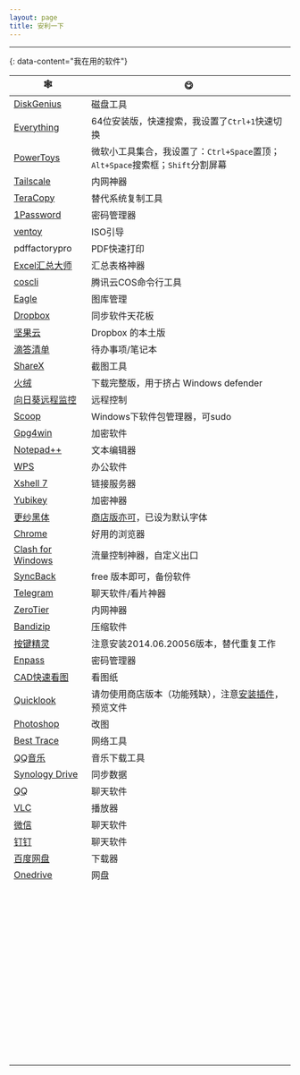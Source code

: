 ```yaml
---
layout: page 
title: 安利一下
---
```


---
{: data-content="我在用的软件"}

| 🕸                                                            | 😋                                                            |
| ------------------------------------------------------------ | ------------------------------------------------------------ |
| [DiskGenius](https://www.diskgenius.cn/download.php)         | 磁盘工具                                                     |
| [Everything](https://www.voidtools.com/zh-cn/downloads/)     | 64位安装版，快速搜索，我设置了`Ctrl+1`快速切换               |
| [PowerToys](https://github.com/microsoft/PowerToys/releases) | 微软小工具集合，我设置了：`Ctrl+Space`置顶；`Alt+Space`搜索框；`Shift`分割屏幕 |
| [Tailscale](https://tailscale.com/download)                  | 内网神器                                                     |
| [TeraCopy](https://www.codesector.com/downloads)             | 替代系统复制工具                                             |
| [1Password](https://1password.com/downloads/windows/)        | 密码管理器                                                   |
| [ventoy](https://www.ventoy.net/cn/download.html)            | ISO引导                                                      |
| pdffactorypro                                                | PDF快速打印                                                  |
| [Excel汇总大师](http://www.ffcell.com/home/excelsummary.aspx) | 汇总表格神器                                                 |
| [coscli](https://github.com/tencentyun/coscli/releases)      | 腾讯云COS命令行工具                                          |
| [Eagle](https://cn.eagle.cool/download)                      | 图库管理                                                     |
| [Dropbox](https://www.dropbox.com/install)                   | 同步软件天花板                                               |
| [坚果云](https://www.jianguoyun.com/s/downloads)             | Dropbox 的本土版                                             |
| [滴答清单](https://dida365.com/about/download)               | 待办事项/笔记本                                              |
| [ShareX](https://getsharex.com/)                             | 截图工具                                                     |
| [火绒](https://www.huorong.cn/)                              | 下载完整版，用于挤占 Windows defender                        |
| [向日葵远程监控](https://sunlogin.oray.com/download)         | 远程控制                                                     |
| [Scoop](https://github.com/ScoopInstaller/Scoop)             | Windows下软件包管理器，可sudo                                |
| [Gpg4win](https://www.gpg4win.org/get-gpg4win.html)          | 加密软件                                                     |
| [Notepad++](https://notepad-plus-plus.org/downloads/)        | 文本编辑器                                                   |
| [WPS](https://www.wps.cn/)                                   | 办公软件                                                     |
| [Xshell 7](https://www.netsarang.com/en/free-for-home-school/) | 链接服务器                                                   |
| [Yubikey](https://www.yubico.com/support/download/)          | 加密神器                                                     |
| [更纱黑体](https://github.com/be5invis/Sarasa-Gothic/releases) | [商店版亦可](https://www.microsoft.com/zh-cn/p/%E6%9B%B4%E7%BA%B1%E9%BB%91%E4%BD%93/9mw0m424ncz7)，已设为默认字体 |
| [Chrome](https://www.google.com/intl/zh-CN/chrome/)          | 好用的浏览器                                                 |
| [Clash for Windows](https://github.com/Fndroid/clash_for_windows_pkg/releases) | 流量控制神器，自定义出口                                     |
| [SyncBack](https://www.2brightsparks.com/freeware/index.html) | free 版本即可，备份软件                                      |
| [Telegram](https://desktop.telegram.org/)                    | 聊天软件/看片神器                                            |
| [ZeroTier](https://www.zerotier.com/download/)               | 内网神器                                                     |
| [Bandizip](https://cn.bandisoft.com/bandizip/)               | 压缩软件                                                     |
| [按键精灵](http://download.myanjian.com/#ajjl)               | 注意安装2014.06.20056版本，替代重复工作                      |
| [Enpass](https://www.enpass.io/downloads/)                   | 密码管理器                                                   |
| [CAD快速看图](https://cad.glodon.com/)                       | 看图纸                                                       |
| [Quicklook](https://github.com/QL-Win/QuickLook/releases)    | 请勿使用商店版本（功能残缺），注意[安装插件](https://github.com/QL-Win/QuickLook/wiki/Available-Plugins)，预览文件 |
| [Photoshop](https://weibo.com/u/1112829033)                  | 改图                                                         |
| [Best Trace](https://www.ipip.net/product/client.html)       | 网络工具                                                     |
| [QQ音乐](https://y.qq.com/download/index.html)               | 音乐下载工具                                                 |
| [Synology Drive](https://www.synology.cn/zh-cn/support/download/DS220+?version=7.0#utilities) | 同步数据                                                     |
| [QQ](https://im.qq.com/pcqq)                                 | 聊天软件                                                     |
| [VLC](https://www.videolan.org/index.zh.html)                | 播放器                                                       |
| [微信](https://pc.weixin.qq.com/)                            | 聊天软件                                                     |
| [钉钉](https://page.dingtalk.com/wow/z/dingtalk/default/dddownload-index) | 聊天软件                                                     |
| [百度网盘](https://pan.baidu.com/download)                   | 下载器                                                       |
| [Onedrive](https://www.microsoft.com/zh-cn/microsoft-365/onedrive/download) | 网盘                                                         |
|                                                              |                                                              |
|                                                              |                                                              |
|                                                              |                                                              |
|                                                              |                                                              |
|                                                              |                                                              |
|                                                              |                                                              |
|                                                              |                                                              |
|                                                              |                                                              |
|                                                              |                                                              |
|                                                              |                                                              |
|                                                              |                                                              |
|                                                              |                                                              |
|                                                              |                                                              |
|                                                              |                                                              |
|                                                              |                                                              |
|                                                              |                                                              |
|                                                              |                                                              |
|                                                              |                                                              |
|                                                              |                                                              |
|                                                              |                                                              |
|                                                              |                                                              |
|                                                              |                                                              |
|                                                              |                                                              |
|                                                              |                                                              |
|                                                              |                                                              |
|                                                              |                                                              |
|                                                              |                                                              |
|                                                              |                                                              |
|                                                              |                                                              |
|                                                              |                                                              |
|                                                              |                                                              |
|                                                              |                                                              |
|                                                              |                                                              |
|                                                              |                                                              |
|                                                              |                                                              |
|                                                              |                                                              |
|                                                              |                                                              |
|                                                              |                                                              |
|                                                              |                                                              |
|                                                              |                                                              |
|                                                              |                                                              |
|                                                              |                                                              |
|                                                              |                                                              |
|                                                              |                                                              |
|                                                              |                                                              |
|                                                              |                                                              |
|                                                              |                                                              |
|                                                              |                                                              |
|                                                              |                                                              |
|                                                              |                                                              |
|                                                              |                                                              |
|                                                              |                                                              |
|                                                              |                                                              |
|                                                              |                                                              |

